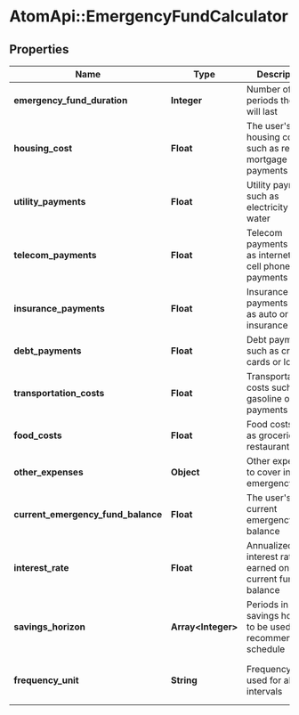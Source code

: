 # AtomApi::EmergencyFundCalculator

## Properties
Name | Type | Description | Notes
------------ | ------------- | ------------- | -------------
**emergency_fund_duration** | **Integer** | Number of periods the fund will last | 
**housing_cost** | **Float** | The user&#39;s housing costs, such as rent or mortgage payments | [optional] 
**utility_payments** | **Float** | Utility payments such as electricity or water | [optional] 
**telecom_payments** | **Float** | Telecom payments such as internet or cell phone payments | [optional] 
**insurance_payments** | **Float** | Insurance payments such as auto or home insurance | [optional] 
**debt_payments** | **Float** | Debt payments such as credit cards or loans | [optional] 
**transportation_costs** | **Float** | Transportation costs such as gasoline or car payments | [optional] 
**food_costs** | **Float** | Food costs such as groceries or restaurants | [optional] 
**other_expenses** | **Object** | Other expenses to cover in the emergency fund | [optional] 
**current_emergency_fund_balance** | **Float** | The user&#39;s current emergency fund balance | [optional] 
**interest_rate** | **Float** | Annualized interest rate earned on the current fund balance | [optional] 
**savings_horizon** | **Array&lt;Integer&gt;** | Periods in the savings horizon to be used in the recommendation schedule | [optional] 
**frequency_unit** | **String** | Frequency unit used for all time intervals | [optional] [default to &#39;month&#39;]


